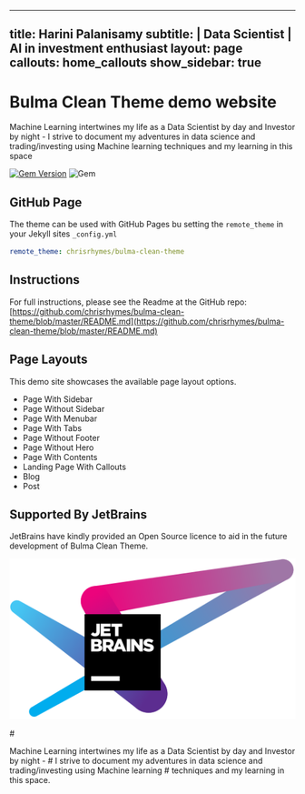 
---
title: Harini Palanisamy 
subtitle: </strong>| Data Scientist | AI in investment enthusiast
layout: page
callouts: home_callouts
show_sidebar: true
---

# Bulma Clean Theme demo website

Machine Learning intertwines my life as a Data Scientist by day and Investor by night - 
      I strive to document my adventures in data science and trading/investing using Machine learning 
      techniques and my learning in this space

[![Gem Version](https://badge.fury.io/rb/bulma-clean-theme.svg)](https://badge.fury.io/rb/bulma-clean-theme)
![Gem](https://img.shields.io/gem/dt/bulma-clean-theme.svg)


## GitHub Page

The theme can be used with GitHub Pages bu setting the `remote_theme` in your Jekyll sites `_config.yml`

```yml
remote_theme: chrisrhymes/bulma-clean-theme
```

## Instructions

For full instructions, please see the Readme at the GitHub repo:
[https://github.com/chrisrhymes/bulma-clean-theme/blob/master/README.md](https://github.com/chrisrhymes/bulma-clean-theme/blob/master/README.md)

## Page Layouts

This demo site showcases the available page layout options.

* Page With Sidebar
* Page Without Sidebar
* Page With Menubar
* Page With Tabs
* Page Without Footer
* Page Without Hero
* Page With Contents
* Landing Page With Callouts
* Blog
* Post

## Supported By JetBrains

JetBrains have kindly provided an Open Source licence to aid in the future development of Bulma Clean Theme.

[![JetBrains](img/jetbrains-variant-4.svg)](https://www.jetbrains.com/?from=bulma-clean-theme)

<HEAD>
  <title><strong>Harini Palanisamy </strong>| Data Scientist | AI in investment enthusiast</title>
  </head>
  <body>
    #<p>Machine Learning intertwines my life as a Data Scientist by day and Investor by night - 
    #  I strive to document my adventures in data science and trading/investing using Machine learning 
    #  techniques and my learning in this space.</p>
  </body>
<!-- Global site tag (gtag.js) - Google Analytics -->
<script async src="https://www.googletagmanager.com/gtag/js?id=UA-166185877-1"></script>
<script>
  window.dataLayer = window.dataLayer || [];
  function gtag(){dataLayer.push(arguments);}
  gtag('js', new Date());

  gtag('config', 'UA-166185877-1');
</script>

</HEAD>

